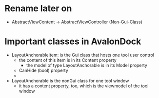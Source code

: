 ﻿# Rename later on #

- AbstractViewContent -> AbstractViewController (Non-Gui-Class)




# Important classes in AvalonDock # 

- LayoutAnchorableItem: is the Gui class that hosts one tool user control
  - the content of this item is in its Content property
	- the model of type LayoutAnchorable is in its Model property
  - CanHide (bool) property
  -  
- LayoutAnchorable is the nonGui class for one tool window
  - it has a content property, too, which is the viewmodel of the tool window
